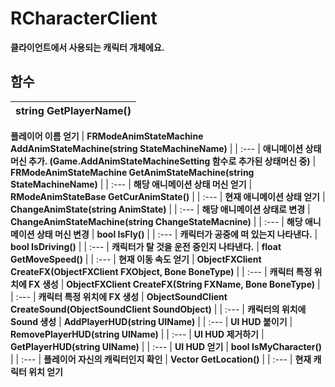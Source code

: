 # **RCharacterClient**

 **클라이언트에서 사용되는 캐릭터 개체에요.** 
## **함수**

| **string GetPlayerName()** |
| :--- |
 **플레이어 이름 얻기** 
| **FRModeAnimStateMachine AddAnimStateMachine(string StateMachineName)** |
| :--- |
 **애니메이션 상태 머신 추가. (Game.AddAnimStateMachineSetting 함수로 추가된 상태머신 중)** 
| **FRModeAnimStateMachine GetAnimStateMachine(string StateMachineName)** |
| :--- |
 **해당 애니메이션 상태 머신 얻기** 
| **RModeAnimStateBase GetCurAnimState()** |
| :--- |
 **현재 애니메이션 상태 얻기** 
| **ChangeAnimState(string AnimState)** |
| :--- |
 **해당 애니메이션 상태로 변경** 
| **ChangeAnimStateMachine(string ChangeStateMacnine)** |
| :--- |
 **해당 애니메이션 상태 머신 변경** 
| **bool IsFly()** |
| :--- |
 **캐릭터가 공중에 떠 있는지 나타낸다.** 
| **bool IsDriving()** |
| :--- |
 **캐릭터가 탈 것을 운전 중인지 나타낸다.** 
| **float GetMoveSpeed()** |
| :--- |
 **현재 이동 속도 얻기** 
| **ObjectFXClient CreateFX(ObjectFXClient FXObject, Bone BoneType)** |
| :--- |
 **캐릭터 특정 위치에 FX 생성** 
| **ObjectFXClient CreateFX(String FXName, Bone BoneType)** |
| :--- |
 **캐릭터 특정 위치에 FX 생성** 
| **ObjectSoundClient CreateSound(ObjectSoundClient SoundObject)** |
| :--- |
 **캐릭터의 위치에 Sound 생성** 
| **AddPlayerHUD(string UIName)** |
| :--- |
 **UI HUD 붙이기** 
| **RemovePlayerHUD(string UIName)** |
| :--- |
 **UI HUD 제거하기** 
| **GetPlayerHUD(string UIName)** |
| :--- |
 **UI HUD 얻기** 
| **bool IsMyCharacter()** |
| :--- |
 **플레이어 자신의 캐릭터인지 확인** 
| **Vector GetLocation()** |
| :--- |
 **현재 캐릭터 위치 얻기** 
